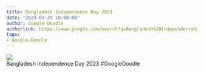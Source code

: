 ```yaml
---
title: Bangladesh Independence Day 2023
date: "2023-03-25 16:00:00"
author: Google Doodle
authorlink: https://www.google.com/search?q=Bangladesh%20Independence%20Day%202023
tags:
- Google-Doodle
---
```

<img src="https://www.google.com/logos/doodles/2023/bangladesh-independence-day-2023-6753651837109856.2-law.gif" referrerpolicy="no-referrer"><br>Bangladesh Independence Day 2023 #GoogleDoodle